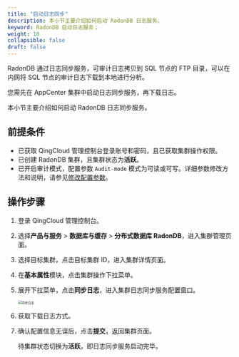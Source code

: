 ```yaml
---
title: "启动日志同步"
description: 本小节主要介绍如何启动 RadonDB 日志服务。 
keyword: RadonDB 启动日志服务；
weight: 10
collapsible: false
draft: false
---
```




RadonDB 通过日志同步服务，可审计日志拷贝到 SQL 节点的 FTP 目录，可以在内网将 SQL 节点的审计日志下载到本地进行分析。

您需先在 AppCenter 集群中启动日志同步服务，再下载日志。

本小节主要介绍如何启动 RadonDB 日志同步服务。

## 前提条件

- 已获取 QingCloud 管理控制台登录账号和密码，且已获取集群操作权限。
- 已创建 RadonDB 集群，且集群状态为**活跃**。
- 已开启审计模式，配置参数 `Audit-mode` 模式为可读或可写。详细参数修改方法和说明，请参见[修改配置参数](../../config_para/modify_para)。

## 操作步骤

1. 登录 QingCloud 管理控制台。
2. 选择**产品与服务** > **数据库与缓存** > **分布式数据库 RadonDB**，进入集群管理页面。
3. 选择目标集群，点击目标集群 ID，进入集群详情页面。
4. 在**基本属性**模块，点击集群操作下拉菜单。
5. 展开下拉菜单，点击**同步日志**，进入集群日志同步服务配置窗口。

   <img src="../../../_images/enable_log_server.png" alt="同步日志" style="zoom:50%;" />

6. 获取下载日志方式。

7. 确认配置信息无误后，点击**提交**，返回集群页面。

   待集群状态切换为**活跃**，即日志同步服务启动完毕。

